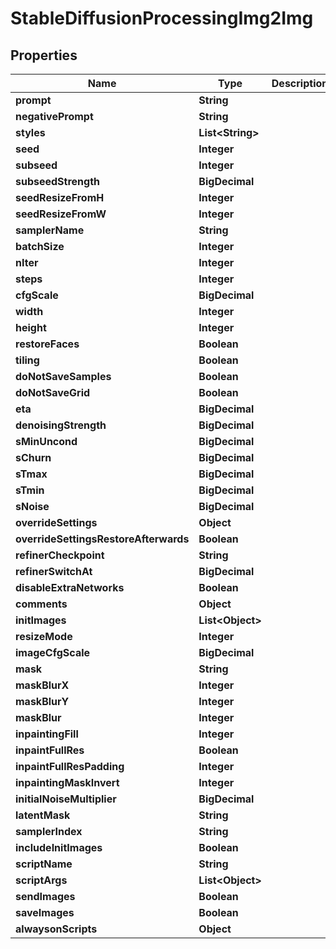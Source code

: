 

# StableDiffusionProcessingImg2Img


## Properties

| Name | Type | Description | Notes |
|------------ | ------------- | ------------- | -------------|
|**prompt** | **String** |  |  [optional] |
|**negativePrompt** | **String** |  |  [optional] |
|**styles** | **List&lt;String&gt;** |  |  [optional] |
|**seed** | **Integer** |  |  [optional] |
|**subseed** | **Integer** |  |  [optional] |
|**subseedStrength** | **BigDecimal** |  |  [optional] |
|**seedResizeFromH** | **Integer** |  |  [optional] |
|**seedResizeFromW** | **Integer** |  |  [optional] |
|**samplerName** | **String** |  |  [optional] |
|**batchSize** | **Integer** |  |  [optional] |
|**nIter** | **Integer** |  |  [optional] |
|**steps** | **Integer** |  |  [optional] |
|**cfgScale** | **BigDecimal** |  |  [optional] |
|**width** | **Integer** |  |  [optional] |
|**height** | **Integer** |  |  [optional] |
|**restoreFaces** | **Boolean** |  |  [optional] |
|**tiling** | **Boolean** |  |  [optional] |
|**doNotSaveSamples** | **Boolean** |  |  [optional] |
|**doNotSaveGrid** | **Boolean** |  |  [optional] |
|**eta** | **BigDecimal** |  |  [optional] |
|**denoisingStrength** | **BigDecimal** |  |  [optional] |
|**sMinUncond** | **BigDecimal** |  |  [optional] |
|**sChurn** | **BigDecimal** |  |  [optional] |
|**sTmax** | **BigDecimal** |  |  [optional] |
|**sTmin** | **BigDecimal** |  |  [optional] |
|**sNoise** | **BigDecimal** |  |  [optional] |
|**overrideSettings** | **Object** |  |  [optional] |
|**overrideSettingsRestoreAfterwards** | **Boolean** |  |  [optional] |
|**refinerCheckpoint** | **String** |  |  [optional] |
|**refinerSwitchAt** | **BigDecimal** |  |  [optional] |
|**disableExtraNetworks** | **Boolean** |  |  [optional] |
|**comments** | **Object** |  |  [optional] |
|**initImages** | **List&lt;Object&gt;** |  |  [optional] |
|**resizeMode** | **Integer** |  |  [optional] |
|**imageCfgScale** | **BigDecimal** |  |  [optional] |
|**mask** | **String** |  |  [optional] |
|**maskBlurX** | **Integer** |  |  [optional] |
|**maskBlurY** | **Integer** |  |  [optional] |
|**maskBlur** | **Integer** |  |  [optional] |
|**inpaintingFill** | **Integer** |  |  [optional] |
|**inpaintFullRes** | **Boolean** |  |  [optional] |
|**inpaintFullResPadding** | **Integer** |  |  [optional] |
|**inpaintingMaskInvert** | **Integer** |  |  [optional] |
|**initialNoiseMultiplier** | **BigDecimal** |  |  [optional] |
|**latentMask** | **String** |  |  [optional] |
|**samplerIndex** | **String** |  |  [optional] |
|**includeInitImages** | **Boolean** |  |  [optional] |
|**scriptName** | **String** |  |  [optional] |
|**scriptArgs** | **List&lt;Object&gt;** |  |  [optional] |
|**sendImages** | **Boolean** |  |  [optional] |
|**saveImages** | **Boolean** |  |  [optional] |
|**alwaysonScripts** | **Object** |  |  [optional] |



